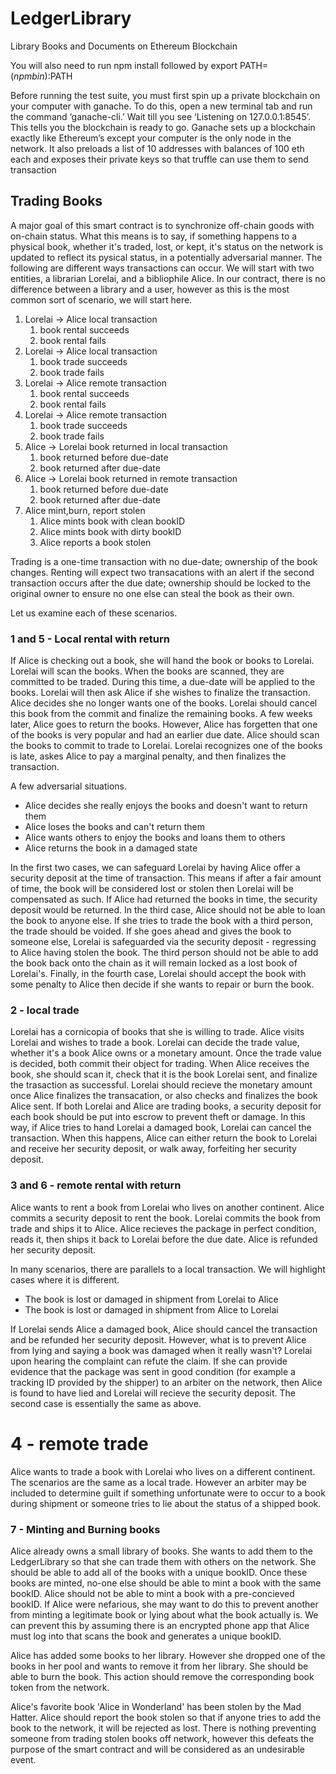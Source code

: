 # LedgerLibrary
Library Books and Documents on Ethereum Blockchain

You will also need to run npm install followed by export PATH=$(npm bin):$PATH

Before running the test suite, you must first spin up a private blockchain on your computer with
ganache.  To do this, open a new terminal tab and run the command ‘ganache-cli.’  Wait till you
see ‘Listening on 127.0.0.1:8545’.  This tells you the blockchain is ready to go.  Ganache sets up a
blockchain exactly like Ethereum’s except your computer is the only node in the network.  It also
preloads a list of 10 addresses with balances of 100 eth each and exposes their private keys so that
truffle can use them to send transaction


## Trading Books

A major goal of this smart contract is to synchronize off-chain goods with on-chain status. What this means
is to say, if something happens to a physical book, whether it's traded, lost, or kept, it's status on the network
is updated to reflect its pysical status, in a potentially adversarial manner. The following are different ways
transactions can occur. We will start with two entities, a librarian Lorelai, and a bibliophile Alice. In our
contract, there is no difference between a library and a user, however as this is the most common sort of
scenario, we will start here.


1. Lorelai -> Alice local transaction
   1. book rental succeeds
   2. book rental fails
2. Lorelai -> Alice local transaction
   1. book trade succeeds
   2. book trade fails
3. Lorelai -> Alice remote transaction
   1. book rental succeeds
   2. book rental fails
4. Lorelai -> Alice remote transaction   
   1. book trade succeeds
   2. book trade fails
5. Alice -> Lorelai book returned in local transaction
   1. book returned before due-date
   2. book returned after due-date
6. Alice -> Lorelai book returned in remote transaction
   1. book returned before due-date
   2. book returned after due-date
7. Alice mint,burn, report stolen
   1. Alice mints book with clean bookID
   2. Alice mints book with dirty bookID
   3. Alice reports a book stolen

Trading is a one-time transaction with no due-date; ownership of the book changes. Renting will expect two
transacations with an alert if the second transaction occurs after the due date; ownership should be locked to the
original owner to ensure no one else can steal the book as their own.

Let us examine each of these scenarios.

### 1 and 5 - Local rental with return

If Alice is checking out a book, she will hand the book or books to Lorelai. Lorelai will scan the books. When the
books are scanned, they are committed to be traded. During this time, a due-date will be applied to the books.
Lorelai will then ask Alice if she wishes to finalize the transaction. Alice decides she no longer wants one of the
books. Lorelai should cancel this book from the commit and finalize the remaining books.  A few weeks later, Alice
goes to return the books. However, Alice has forgetten that one of the books is very popular and had an earlier due date.
Alice should scan the books to commit to trade to Lorelai. Lorelai recognizes one of the books is late, askes Alice to pay
a marginal penalty, and then finalizes the transaction. 

A few adversarial situations.
 - Alice decides she really enjoys the books and doesn't want to return them
 - Alice loses the books and can't return them
 - Alice wants others to enjoy the books and loans them to others
 - Alice returns the book in a damaged state

In the first two cases, we can safeguard Lorelai by having Alice offer a security deposit at the time of transaction.
This means if after a fair amount of time, the book will be considered lost or stolen then Lorelai will be compensated
as such. If Alice had returned the books in time, the security deposit would be returned. In the third case, Alice should
not be able to loan the book to anyone else. If she tries to trade the book with a third person, the trade should be voided.
If she goes ahead and gives the book to someone else, Lorelai is safeguarded via the security deposit - regressing to Alice
having stolen the book. The third person should not be able to add the book back onto the chain as it will remain locked
as a lost book of Lorelai's. Finally, in the fourth case, Lorelai should accept the book with some penalty to Alice then
decide if she wants to repair or burn the book.


### 2 - local trade

Lorelai has a cornicopia of books that she is willing to trade. Alice visits Lorelai and wishes to trade a book. Lorelai can
decide the trade value, whether it's a book Alice owns or a monetary amount. Once the trade value is decided, both commit
their object for trading. When Alice receives the book, she should scan it, check that it is the book Lorelai sent, and finalize
the trasaction as successful. Lorelai should recieve the monetary amount once Alice finalizes the transacation, or also checks and
finalizes the book Alice sent. If both Lorelai and Alice are trading books, a security deposit for each book should be put into escrow
to prevent theft or damage. In this way, if Alice tries to hand Lorelai a damaged book, Lorelai can cancel the transaction. When
this happens, Alice can either return the book to Lorelai and receive her security deposit, or walk away, forfeiting her security
deposit. 


### 3 and 6 - remote rental with return

Alice wants to rent a book from Lorelai who lives on another continent. Alice commits a security deposit to rent the book.
Lorelai commits the book from trade and ships it to Alice. Alice recieves the package in perfect condition, reads it, then
ships it back to Lorelai before the due date. Alice is refunded her security deposit.

In many scenarios, there are parallels to a local transaction. We will highlight cases where it is different.

 - The book is lost or damaged in shipment from Lorelai to Alice
 - The book is lost or damaged in shipment from Alice to Lorelai

If Lorelai sends Alice a damaged book, Alice should cancel the transaction and be refunded her security deposit. However,
what is to prevent Alice from lying and saying a book was damaged when it really wasn't? Lorelai upon hearing the complaint
can refute the claim. If she can provide evidence that the package was sent in good condition (for example a tracking ID provided
by the shipper) to an arbiter on the network, then Alice is found to have lied and Lorelai will recieve the security deposit.
The second case is essentially the same as above.


# 4 - remote trade

Alice wants to trade a book with Lorelai who lives on a different continent. The scenarios are the same as a local trade.
However an arbiter may be included to determine guilt if something unfortunate were to occur to a book during shipment or
someone tries to lie about the status of a shipped book.


### 7 - Minting and Burning books

Alice already owns a small library of books. She wants to add them to the LedgerLibrary so that she can trade them with
others on the network. She should be able to add all of the books with a unique bookID. Once these books are minted, no-one
else should be able to mint a book with the same bookID. Alice should not be able to mint a book with a pre-concieved
bookID. If Alice were nefarious, she may want to do this to prevent another from minting a legitimate book or lying about
what the book actually is. We can prevent this by assuming there is an encrypted phone app that Alice must log into that
scans the book and generates a unique bookID.

Alice has added some books to her library. However she dropped one of the books in her pool and wants to remove it
from her library. She should be able to burn the book. This action should remove the corresponding book token from
the network.

Alice's favorite book 'Alice in Wonderland' has been stolen by the Mad Hatter. Alice should report the book stolen
so that if anyone tries to add the book to the network, it will be rejected as lost. There is nothing preventing
someone from trading stolen books off network, however this defeats the purpose of the smart contract and will be
considered as an undesirable event.